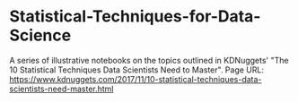 # Statistical-Techniques-for-Data-Science
A series of illustrative notebooks on the topics outlined in KDNuggets' "The 10 Statistical Techniques Data Scientists Need to Master". Page URL: https://www.kdnuggets.com/2017/11/10-statistical-techniques-data-scientists-need-master.html
